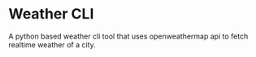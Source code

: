 # Weather CLI

A python based weather cli tool that uses openweathermap api to fetch realtime weather of a city.